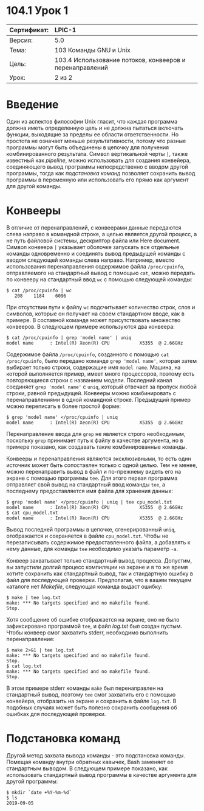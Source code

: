 # 104.1 Урок 1

| Сертификат:   | LPIC-1                                      |
|:--------------|:--------------------------------------------|
| Версия:       | 5.0                                         |
| Тема:         | 103 Команды GNU и Unix                      |                           
| Цель:         | 103.4 Использование потоков, конвееров и перенаправлений |
| Урок:         | 2 из 2                                      |


# Введение

Один из аспектов философии Unix гласит, что каждая программа должна иметь определенную цель и не должна пытаться включать функции, выходящие за пределы ее области ответственности. Но простота не означает меньше результативности, потому что разные программы могут быть объединены в цепочку для получения комбинированного результата. Символ вертикальной черты `|`, также известный как *pipeline*, можно использовать для создания конвейера, соединяющего вывод программы непосредственно с вводом другой программы, тогда как *подстановка команд* позволяет сохранить вывод программы в переменную или использовать его прямо как аргумент для другой команды.


# Конвееры

В отличие от перенаправлений, с конвеерами данные передаются слева направо в командной строке, а целью является другой процесс, а не путь файловой системы, дескриптор файла или Here document. Символ конвеера `|` указывает оболочке запускать все отдельные команды одновременно и соединять вывод предыдущей команды с вводом следующей команды слева направо. Например, вместо использования перенаправления содержимое файла `/proc/cpuinfo`, отправляемого на стандартный вывод с помощью `cat`, можно передать по конвееру на стандартный ввод `wc` с помощью следующей команды:
```
$ cat /proc/cpuinfo | wc
   208    1184    6096
```
При отсутствии пути к файлу `wc` подсчитывает количество строк, слов и символов, которые он получает на своем стандартном вводе, как в примере. В составной команде может присутствовать множество конвееров. В следующем примере используются два конвеера:
```
$ cat /proc/cpuinfo | grep 'model name' | uniq
model name      : Intel(R) Xeon(R) CPU           X5355  @ 2.66GHz
```
Содержимое файла `/proc/cpuinfo`, созданного с помощью `cat /proc/cpuinfo`, было передано команде `grep 'model name'`, которая затем выбирает только строки, содержащие имя `model name`. Машина, на которой выполняется пример, имеет много процессоров, поэтому есть повторяющиеся строки с названием модели. Последний канал соединяет `grep 'model name'` с `uniq`, который отвечает за пропуск любой строки, равной предыдущей. Конвееры можно комбинировать с перенаправлениями в одной командной строке. Предыдущий пример можно переписать в более простой форме:
```
$ grep 'model name' </proc/cpuinfo | uniq
model name      : Intel(R) Xeon(R) CPU           X5355  @ 2.66GHz
```
Перенаправление ввода для `grep` не является строго необходимым, поскольку `grep` принимает путь к файлу в качестве аргумента, но в примере показано, как создавать такие комбинированные команды. 

Конвееры и перенаправления являются эксклюзивными, то есть один источник может быть сопоставлен только с одной целью. Тем не менее, можно перенаправить вывод в файл и по-прежнему видеть его на экране с помощью программы `tee`. Для этого первая программа отправляет свой вывод на стандартный ввод команды `tee`, а последнему предоставляется имя файла для хранения данных:
```
$ grep 'model name' </proc/cpuinfo | uniq | tee cpu_model.txt
model name      : Intel(R) Xeon(R) CPU           X5355  @ 2.66GHz
$ cat cpu_model.txt
model name      : Intel(R) Xeon(R) CPU           X5355  @ 2.66GHz
```
Вывод последней программы в цепочке, сгенерированный `uniq`, отображается и сохраняется в файле `cpu_model.txt`. Чтобы не перезаписывать содержимое предоставленного файла, а добавлять к нему данные, для команды `tee` необходимо указать параметр `-a`. 

Конвеер захватывает только стандартный вывод процесса. Допустим, вы запустили долгий процесс компиляции на экране и в то же время хотите сохранить как стандартный вывод, так и стандартную ошибку в файл для последующей проверки. Предполагая, что в вашем текущем каталоге нет *Makefile*, следующая команда выдаст ошибку:
```
$ make | tee log.txt
make: *** No targets specified and no makefile found.  
Stop.
```
Хотя сообщение об ошибке отображается на экране, оно не было зафиксировано программой `tee`, и файл *log.txt* был создан пустым. Чтобы конвеер смог захватить stderr, необходимо выполнить перенаправление:
```
$ make 2>&1 | tee log.txt
make: *** No targets specified and no makefile found.  
Stop.
$ cat log.txt
make: *** No targets specified and no makefile found.  
Stop.
```
В этом примере stderr команды `make` был перенаправлен на стандартный вывод, поэтому `tee` смог захватить его с помощью конвейера, отобразить на экране и сохранить в файле `log.txt`. В подобных случаях может быть полезно сохранить сообщения об ошибках для последующей проверки.


# Подстановка команд

Другой метод захвата вывода команды - это подстановка команды. Помещая команду внутри обратных кавычек, Bash заменяет ее стандартным выводом. В следующем примере показано, как использовать стандартный вывод программы в качестве аргумента для другой программы:
```
$ mkdir `date +%Y-%m-%d`
$ ls
2019-09-05
```
